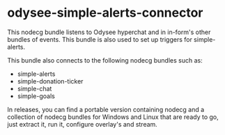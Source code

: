 # odysee-simple-alerts-connector

This nodecg bundle listens to Odysee hyperchat and in in-form's other bundles of events.
This bundle is also used to set up triggers for simple-alerts.

This bundle also connects to the following nodecg bundles such as:
* simple-alerts
* simple-donation-ticker
* simple-chat
* simple-goals

In releases, you can find a portable version containing nodecg and a collection of nodecg bundles for Windows and Linux that are ready to go, just extract it, run it, configure overlay's and stream.
